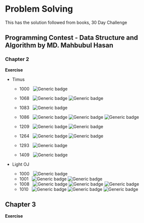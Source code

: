 # Problem Solving
This has the solution followed from books, 30 Day Challenge

## Programming Contest - Data Structure and Algorithm by MD. Mahbubul Hasan

### Chapter 2
**Exercise**
- Timus
  - 1000 &nbsp;
  ![Generic badge](https://img.shields.io/badge/Status-Accepted-<>)
  - 1068 &nbsp;
    ![Generic badge](https://img.shields.io/badge/Status-Accepted-<>)
    ![Generic badge](https://img.shields.io/badge/Complexity-Easy-x)
  - 1083 &nbsp;
    ![Generic badge](https://img.shields.io/badge/Status-Accepted-<>)
  - 1086 &nbsp;
  ![Generic badge](https://img.shields.io/badge/Status-Accepted-<>)
  ![Generic badge](https://img.shields.io/badge/Complexity-Hard-red)
  ![Generic badge](https://img.shields.io/badge/New-Sieve's%20Prime%20Number-purple)
  - 1209 &nbsp;
    ![Generic badge](https://img.shields.io/badge/Status-Accepted-<>)
    ![Generic badge](https://img.shields.io/badge/Complexity-Formula%20Based-yellow)

  - 1264 &nbsp;
  ![Generic badge](https://img.shields.io/badge/Status-Accepted-<>)
  ![Generic badge](https://img.shields.io/badge/Complexity-Weird-red)
  - 1293 &nbsp;
  ![Generic badge](https://img.shields.io/badge/Status-Accepted-<>)
  - 1409 &nbsp;
  ![Generic badge](https://img.shields.io/badge/Status-Accepted-<>)
  
  
- Light OJ
  - 1000 &nbsp;
    ![Generic badge](https://img.shields.io/badge/Status-Accepted-<>)
  - 1001 &nbsp;
    ![Generic badge](https://img.shields.io/badge/Status-Accepted-<>)
    ![Generic badge](https://img.shields.io/badge/New-Vector,%20Random%20Number-purple)
  - 1008 &nbsp;
    ![Generic badge](https://img.shields.io/badge/Status-Accepted-<>)
    ![Generic badge](https://img.shields.io/badge/Complexity-Formula%20Based-yellow)
    ![Generic badge](https://img.shields.io/badge/New-Snake%20Matrix-purple)
  - 1010 &nbsp;
    ![Generic badge](https://img.shields.io/badge/Status-Accepted-<>)
    ![Generic badge](https://img.shields.io/badge/Complexity-Formula%20Based-yellow)
    ![Generic badge](https://img.shields.io/badge/New-Chess%20Board-purple)
## Chapter 3
**Exercise**